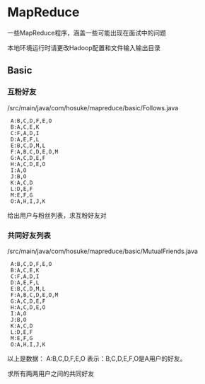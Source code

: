 # MapReduce

一些MapReduce程序，涵盖一些可能出现在面试中的问题

本地环境运行时请更改Hadoop配置和文件输入输出目录

## Basic

### 互粉好友
/src/main/java/com/hosuke/mapreduce/basic/Follows.java

```
 A:B,C,D,F,E,O
 B:A,C,E,K
 C:F,A,D,I
 D:A,E,F,L
 E:B,C,D,M,L
 F:A,B,C,D,E,O,M
 G:A,C,D,E,F
 H:A,C,D,E,O
 I:A,O
 J:B,O
 K:A,C,D
 L:D,E,F
 M:E,F,G
 O:A,H,I,J,K
```

给出用户与粉丝列表，求互粉好友对

### 共同好友列表
/src/main/java/com/hosuke/mapreduce/basic/MutualFriends.java
```
 A:B,C,D,F,E,O
 B:A,C,E,K
 C:F,A,D,I
 D:A,E,F,L
 E:B,C,D,M,L
 F:A,B,C,D,E,O,M
 G:A,C,D,E,F
 H:A,C,D,E,O
 I:A,O
 J:B,O
 K:A,C,D
 L:D,E,F
 M:E,F,G
 O:A,H,I,J,K
```
 以上是数据：
 A:B,C,D,F,E,O
 表示：B,C,D,E,F,O是A用户的好友。

 求所有两两用户之间的共同好友